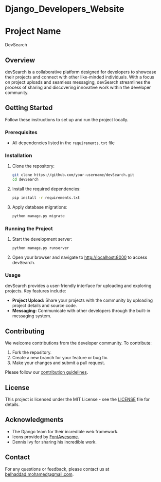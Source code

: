 # Django_Developers_Website

# Project Name

DevSearch

## Overview

devSearch is a collaborative platform designed for developers to showcase their projects and connect with other like-minded individuals. With a focus on project uploads and seamless messaging, devSearch streamlines the process of sharing and discovering innovative work within the developer community.

## Getting Started

Follow these instructions to set up and run the project locally.

### Prerequisites

- All dependencies listed in the `requirements.txt` file

### Installation

1. Clone the repository:

    ```bash
    git clone https://github.com/your-username/devSearch.git
    cd devSearch
    ```

2. Install the required dependencies:

    ```bash
    pip install -r requirements.txt
    ```

3. Apply database migrations:

    ```bash
    python manage.py migrate
    ```

### Running the Project

1. Start the development server:

    ```bash
    python manage.py runserver
    ```

2. Open your browser and navigate to [http://localhost:8000](http://localhost:8000) to access devSearch.

### Usage

devSearch provides a user-friendly interface for uploading and exploring projects. Key features include:

- **Project Upload:** Share your projects with the community by uploading project details and source code.
- **Messaging:** Communicate with other developers through the built-in messaging system.

## Contributing

We welcome contributions from the developer community. To contribute:

1. Fork the repository.
2. Create a new branch for your feature or bug fix.
3. Make your changes and submit a pull request.

Please follow our [contribution guidelines](CONTRIBUTING.md).

## License

This project is licensed under the MIT License - see the [LICENSE](LICENSE) file for details.

## Acknowledgments

- The Django team for their incredible web framework.
- Icons provided by [FontAwesome](https://fontawesome.com).
- Dennis Ivy for sharing his incredible work.

## Contact

For any questions or feedback, please contact us at belhaddad.mohamed@gmail.com.
